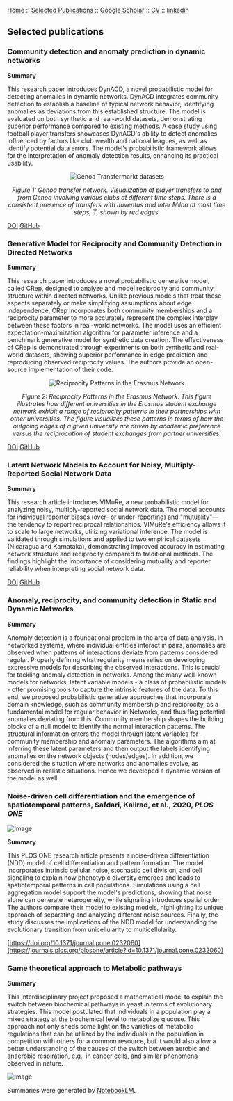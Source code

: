 [Home](index.md) :: [Selected Publications](pub.md) :: [Google Scholar](https://scholar.google.com/citations?user=H-9OPuIAAAAJ&hl=en) :: [CV](Hadiseh_Safdari_CV.pdf) :: [linkedin](https://linkedin.com/in/hadiseh-safdari-238540153) 
## Selected publications 




### Community detection and anomaly prediction in dynamic networks

**Summary**

This research paper introduces DynACD, a novel probabilistic model for detecting anomalies in dynamic networks.
DynACD integrates community detection to establish a baseline of typical network behavior, 
identifying anomalies as deviations from this established structure. The model is evaluated on both synthetic and real-world datasets, 
demonstrating superior performance compared to existing methods. A case study using football player transfers showcases DynACD's ability 
to detect anomalies influenced by factors like club wealth and national leagues, as well as identify potential data errors. The model's 
probabilistic framework allows for the interpretation of anomaly detection results, enhancing its practical usability.


<div style="text-align: center;">
    <img src="Genoa_connections_T1.png" alt="Genoa Transfermarkt datasets" style="max-width: 100%; height: auto;">
    <p><em>Figure 1: Genoa transfer network. Visualization of player transfers to and from Genoa involving various clubs at different time steps. There is a consistent presence of transfers with Juventus and Inter Milan at most time steps, T, shown by red edges.
</em></p>
</div>

[DOI](https://doi.org/10.1038/s42005-024-01889-y) [GitHub](https://github.com/hds-safdari/DynACD)





### Generative Model for Reciprocity and Community Detection in  Directed Networks

**Summary**

This research paper introduces a novel probabilistic generative model, called CRep, designed to analyze and model reciprocity and community structure within directed networks. 
Unlike previous models that treat these aspects separately or make simplifying assumptions about edge independence, CRep incorporates both community memberships 
and a reciprocity parameter to more accurately represent the complex interplay between these factors in real-world networks. The model uses an 
efficient expectation-maximization algorithm for parameter inference and a benchmark generative model for synthetic data creation. 
The effectiveness of CRep is demonstrated through experiments on both synthetic and real-world datasets, showing superior 
performance in edge prediction and reproducing observed reciprocity values. The authors provide an open-source implementation of their code.
<!-- ![Image](erasmus_example.png) --> 


<div style="text-align: center;">
    <img src="erasmus_example.png" alt="Reciprocity Patterns in the Erasmus Network" style="max-width: 100%; height: auto;">
    <p><em>Figure 2: Reciprocity Patterns in the Erasmus Network. This figure illustrates how different universities in the Erasmus student exchange network exhibit a range of 
    reciprocity patterns in their partnerships with other universities. The figure visualizes these patterns in terms of how the outgoing 
    edges of a given university are driven by academic preference versus the reciprocation of student exchanges from partner universities.
</em></p>
</div>



[DOI](https://doi.org/10.1103/PhysRevResearch.3.023209) [GitHub](https://github.com/mcontisc/CRep)
<!-- [https://github.com/hds-safdari/DynCRep](GitHub)  [https://latentnetworks.github.io/vimure/](GitHub) -->



### Latent Network Models to Account for Noisy, Multiply-Reported Social Network Data

**Summary**

This research article introduces VIMuRe, a new probabilistic model for analyzing noisy, multiply-reported social network data. 
The model accounts for individual reporter biases (over- or under-reporting) and "mutuality"—the tendency to report reciprocal relationships. 
VIMuRe's efficiency allows it to scale to large networks, utilizing variational inference. 
The model is validated through simulations and applied to two empirical datasets (Nicaragua and Karnataka), 
demonstrating improved accuracy in estimating network structure and reciprocity compared to traditional methods. 
The findings highlight the importance of considering mutuality and reporter reliability when interpreting social network data.


[DOI](https://doi.org/10.1093/jrsssa/qnac004) [GitHub](https://latentnetworks.github.io/vimure/)




### Anomaly, reciprocity, and community detection in Static and Dynamic Networks

**Summary**

Anomaly detection is a foundational problem in the area of data analysis. In networked systems, where individual entities interact in pairs, anomalies are observed when patterns of interactions deviate from patterns considered regular. Properly defining what regularity means relies on developing expressive models for describing the observed interactions. This is crucial for tackling anomaly detection in networks. Among the many well-known models for networks, latent variable models - a class of probabilistic models - offer promising tools to capture the intrinsic features of the data. To this end, we proposed probabilistic generative approaches that incorporate domain knowledge, such as community membership and reciprocity, as a fundamental model for regular behavior in Networks, and thus flag potential anomalies deviating from this. Community membership shapes the building blocks of a null model to identify the normal interaction patterns. The structural information enters the model through latent variables for community membership and anomaly parameters. The algorithms aim at inferring these latent parameters and then output the labels identifying anomalies on the network objects (nodes/edges). In addition, we considered the situation where networks and anomalies evolve, as observed in realistic situations. Hence we developed a dynamic version of the model as well 
<!-- 
![Image](Genoa_connections_T1.png) -->
<!-- [safdari2024community,safdari2023anomaly,safdari2022anomaly]() -->




### Noise-driven cell differentiation and the emergence of spatiotemporal patterns, Safdari, Kalirad, et al., 2020, _PLOS ONE_

![Image](cell_fate.png)

**Summary**

This PLOS ONE research article presents a noise-driven differentiation
(NDD) model of cell differentiation and pattern formation. The model
incorporates intrinsic cellular noise, stochastic cell division, and cell
signaling to explain how phenotypic diversity emerges and leads to
spatiotemporal patterns in cell populations. Simulations using a cell
aggregation model support the model's predictions, showing that noise alone
can generate heterogeneity, while signaling introduces spatial order. The
authors compare their model to existing models, highlighting its unique
approach of separating and analyzing different noise sources. Finally, the
study discusses the implications of the NDD model for understanding the
evolutionary transition from unicellularity to multicellularity.

[https://doi.org/10.1371/journal.pone.0232060](https://journals.plos.org/plosone/article?id=10.1371/journal.pone.0232060)



### Game theoretical approach to Metabolic pathways

**Summary**

This interdisciplinary project proposed a mathematical model to explain the switch between biochemical pathways in yeast in terms of evolutionary strategies. This model postulated that individuals in a population play a mixed strategy at the biochemical level to metabolize glucose. This approach not only sheds some light on the varieties of metabolic regulations that can be utilized by the individuals in the population in competition with others for a common resource, but it would also allow a better understanding of the causes of the switch between aerobic and anaerobic respiration, e.g., in cancer cells, and similar phenomena observed in nature.

![Image](gameTheory.png)





<!-- ### Scaled Brownian Motion

**Summary**

A stochastic process in anomalous diffusion, especially Scaled Brownian Motion (SBM) a highly non-stationary Gaussian process.  Characterizing statistical properties of models for anomalous diffusion is a crucial point in analyzing data received from single particle tracking measurements. Particularly, from both theory and simulation points of view, we studied aging effects (time-span between system preparation and the start of the measurements) on statistical features such as first passage time density and ergodicity behavior of confined and unconfined SBM. For aged SBM, ensemble-averaged mean squared displacement (MSD) which had power law dependence on time, tends to be the time-averaged MSD. This second average is particularly important for the analysis of single particle tracking data and it is at the heart of the phenomenon of ergodicity breaking. In particular, in the strong aging limit, they converge to each other and ergodicity is restored. Besides, confined SBM in the presence of aging is a unique process in which the ensemble average tends to plateau. For strong aging, again ergodicity is restored. Moreover, we investigated the ergodicity breaking parameter as a measure of scattering of different trajectories. We represented its full behavior for all values of anomalous exponent within a general approach, which could be applied to other anomalous processes. -->

Summaries were generated by [NotebookLM](https://notebooklm.google).